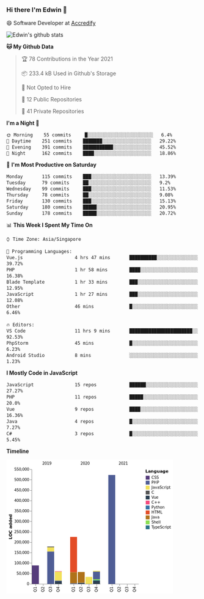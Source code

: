 ### Hi there I'm Edwin 👋


😄 Software Developer at [Accredify](https://accredify.io/)


![Edwin's github stats](https://github-readme-stats.vercel.app/api?username=edwinkkh&show_icons=true&count_private=true) 


<!--START_SECTION:waka-->
**🐱 My Github Data** 

> 🏆 78 Contributions in the Year 2021
 > 
> 📦 233.4 kB Used in Github's Storage 
 > 
> 🚫 Not Opted to Hire
 > 
> 📜 12 Public Repositories 
 > 
> 🔑 41 Private Repositories  
 > 
**I'm a Night 🦉** 

```text
🌞 Morning    55 commits     █░░░░░░░░░░░░░░░░░░░░░░░░   6.4% 
🌆 Daytime    251 commits    ███████░░░░░░░░░░░░░░░░░░   29.22% 
🌃 Evening    391 commits    ███████████░░░░░░░░░░░░░░   45.52% 
🌙 Night      162 commits    ████░░░░░░░░░░░░░░░░░░░░░   18.86%

```
📅 **I'm Most Productive on Saturday** 

```text
Monday       115 commits    ███░░░░░░░░░░░░░░░░░░░░░░   13.39% 
Tuesday      79 commits     ██░░░░░░░░░░░░░░░░░░░░░░░   9.2% 
Wednesday    99 commits     ███░░░░░░░░░░░░░░░░░░░░░░   11.53% 
Thursday     78 commits     ██░░░░░░░░░░░░░░░░░░░░░░░   9.08% 
Friday       130 commits    ███░░░░░░░░░░░░░░░░░░░░░░   15.13% 
Saturday     180 commits    █████░░░░░░░░░░░░░░░░░░░░   20.95% 
Sunday       178 commits    █████░░░░░░░░░░░░░░░░░░░░   20.72%

```


📊 **This Week I Spent My Time On** 

```text
⌚︎ Time Zone: Asia/Singapore

💬 Programming Languages: 
Vue.js                   4 hrs 47 mins       ██████████░░░░░░░░░░░░░░░   39.72% 
PHP                      1 hr 58 mins        ████░░░░░░░░░░░░░░░░░░░░░   16.38% 
Blade Template           1 hr 33 mins        ███░░░░░░░░░░░░░░░░░░░░░░   12.95% 
JavaScript               1 hr 27 mins        ███░░░░░░░░░░░░░░░░░░░░░░   12.08% 
Other                    46 mins             █░░░░░░░░░░░░░░░░░░░░░░░░   6.46%

🔥 Editors: 
VS Code                  11 hrs 9 mins       ███████████████████████░░   92.53% 
PhpStorm                 45 mins             █░░░░░░░░░░░░░░░░░░░░░░░░   6.23% 
Android Studio           8 mins              ░░░░░░░░░░░░░░░░░░░░░░░░░   1.23%

```

**I Mostly Code in JavaScript** 

```text
JavaScript               15 repos            ██████░░░░░░░░░░░░░░░░░░░   27.27% 
PHP                      11 repos            █████░░░░░░░░░░░░░░░░░░░░   20.0% 
Vue                      9 repos             ████░░░░░░░░░░░░░░░░░░░░░   16.36% 
Java                     4 repos             █░░░░░░░░░░░░░░░░░░░░░░░░   7.27% 
C#                       3 repos             █░░░░░░░░░░░░░░░░░░░░░░░░   5.45%

```


**Timeline**

![Chart not found](https://raw.githubusercontent.com/edwinkkh/edwinkkh/master/charts/bar_graph.png) 


<!--END_SECTION:waka-->


<!--
**edwinkkh/edwinkkh** is a ✨ _special_ ✨ repository because its `README.md` (this file) appears on your GitHub profile.

Here are some ideas to get you started:
- 🔭 I’m currently working on projects related to
- 🌱 I’m currently learning ...
- 👯 I’m looking to collaborate on ...
📫 How to reach me: 
- 🤔 I’m looking for help with ...
- 💬 Ask me about ...
- ⚡ Fun fact: ...
-->
